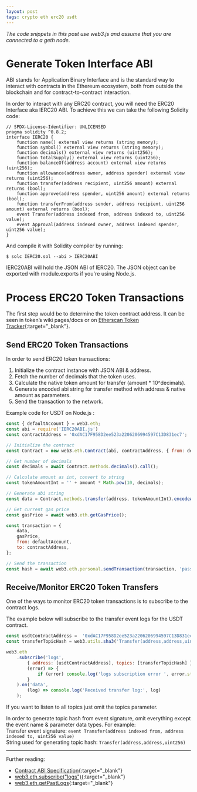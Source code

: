 ```yaml
---
layout: post
tags: crypto eth erc20 usdt
---
```

_The code snippets in this post use web3.js and assume that you are connected to a geth node._

# Generate Token Interface ABI
ABI stands for Application Binary Interface and is the standard way to interact with contracts in the Ethereum ecosystem, both from outside the blockchain and for contract-to-contract interaction. 

In order to interact with any ERC20 contract, you will need the ERC20 Interface aka IERC20 ABI. To achieve this we can take the following Solidity code:
```solidity
// SPDX-License-Identifier: UNLICENSED
pragma solidity ^0.8.2;
interface IERC20 {
    function name() external view returns (string memory);
    function symbol() external view returns (string memory);
    function decimals() external view returns (uint256);
    function totalSupply() external view returns (uint256);
    function balanceOf(address account) external view returns (uint256);
    function allowance(address owner, address spender) external view returns (uint256);
    function transfer(address recipient, uint256 amount) external returns (bool);
    function approve(address spender, uint256 amount) external returns (bool);
    function transferFrom(address sender, address recipient, uint256 amount) external returns (bool);
    event Transfer(address indexed from, address indexed to, uint256 value);
    event Approval(address indexed owner, address indexed spender, uint256 value);
}
``` 
And compile it with Solidity compiler by running:
```
$ solc IERC20.sol --abi > IERC20ABI
```

IERC20ABI will hold the JSON ABI of IERC20. The JSON object can be exported with module.exports if you're using Node.js.

# Process ERC20 Token Transactions

The first step would be to determine the token contract address. It can be seen in token’s wiki pages/docs or on [Etherscan Token Tracker](https://etherscan.io/tokens){:target="_blank"}.

## Send ERC20 Token Transactions
In order to send ERC20 token transactions:
1. Initialize the contract instance with JSON ABI & address.
2. Fetch the number of decimals that the token uses.
3. Calculate the native token amount for transfer (amount * 10^decimals).
4. Generate encoded abi string for transfer method with address & native amount as parameters.
6. Send the transaction to the network.

Example code for USDT on Node.js :
```js
const { defaultAccount } = web3.eth;
const abi = require('IERC20ABI.js')
const contractAddress = '0xdAC17F958D2ee523a2206206994597C13D831ec7';

// Initialize the contract
const Contract = new web3.eth.Contract(abi, contractAddress, { from: defaultAccount });

// Get number of decimals
const decimals = await Contract.methods.decimals().call();

// Calculate amount as int, convert to string
const tokenAmountInt = '' + amount * Math.pow(10, decimals);

// Generate abi string
const data = Contract.methods.transfer(address, tokenAmountInt).encodeABI();

// Get current gas price
const gasPrice = await web3.eth.getGasPrice();

const transaction = {
    data,
    gasPrice,
    from: defaultAccount,
    to: contractAddress,
};

// Send the transaction
const hash = await web3.eth.personal.sendTransaction(transaction, 'password123');
```

## Receive/Monitor ERC20 Token Transfers
One of the ways to monitor ERC20 token transactions is to subscribe to the contract logs.

The example below will subscribe to the transfer event logs for the USDT contract.
```js
const usdtContractAddress =  '0xdAC17F958D2ee523a2206206994597C13D831ec7';
const transferTopicHash = web3.utils.sha3('Transfer(address,address,uint256)');

web3.eth
    .subscribe('logs',
        { address: [usdtContractAddress], topics: [transferTopicHash] },
        (error) => {
            if (error) console.log('logs subscription error ', error.stack);
        }
    ).on('data',
        (log) => console.log('Received transfer log:', log)
    );
```
If you want to listen to all topics just omit the topics parameter.

In order to generate topic hash from event signature, omit everything except the event name & parameter data types. For example:  
Transfer event signature: `event Transfer(address indexed from, address indexed to, uint256 value)`  
String used for generating topic hash: `Transfer(address,address,uint256)`  

---

Further reading:
* [Contract ABI Specification](https://docs.soliditylang.org/en/v0.8.4/abi-spec.html){:target="_blank"}
* [web3.eth.subscribe("logs")](https://web3js.readthedocs.io/en/v1.3.4/web3-eth-subscribe.html#subscribe-logs){:target="_blank"}
* [web3.eth.getPastLogs](https://web3js.readthedocs.io/en/v1.3.4/web3-eth.html#eth-getpastlogs-return){:target="_blank"}


